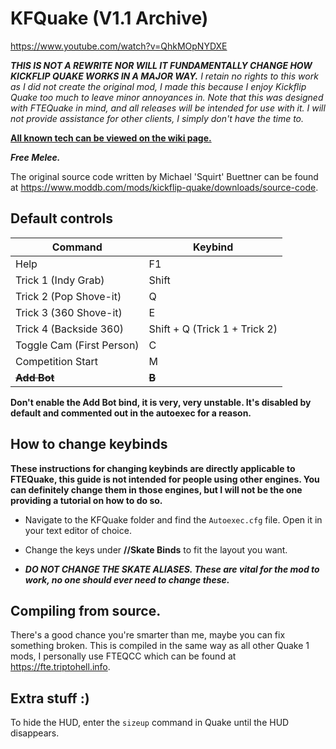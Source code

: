 # KFQuake (V1.1 Archive)
https://www.youtube.com/watch?v=QhkMOpNYDXE

***THIS IS NOT A REWRITE NOR WILL IT FUNDAMENTALLY CHANGE HOW KICKFLIP QUAKE WORKS IN A MAJOR WAY.*** *I retain no rights to this work as I did not create the original mod, I made this because I enjoy Kickflip Quake too much to leave minor annoyances in. Note that this was designed with FTEQuake in mind, and all releases will be intended for use with it. I will not provide assistance for other clients, I simply don't have the time to.*

[**All known tech can be viewed on the wiki page.**](https://github.com/Fluffacorn/KFQuake/wiki)

***Free Melee.***

The original source code written by Michael 'Squirt' Buettner can be found at https://www.moddb.com/mods/kickflip-quake/downloads/source-code.

## Default controls

Command  | Keybind
------------- | -------------
Help  | F1
Trick 1 (Indy Grab)  | Shift
Trick 2 (Pop Shove-it)  | Q
Trick 3 (360 Shove-it)  | E
Trick 4 (Backside 360)  | Shift + Q (Trick 1 + Trick 2)
Toggle Cam (First Person)  | C
Competition Start | M
**~~Add Bot~~**| **~~B~~**

**Don't enable the Add Bot bind, it is very, very unstable. It's disabled by default and commented out in the autoexec for a reason.**

## How to change keybinds

**These instructions for changing keybinds are directly applicable to FTEQuake, this guide is not intended for people using other engines. You can definitely change them in those engines, but I will not be the one providing a tutorial on how to do so.**

* Navigate to the KFQuake folder and find the `Autoexec.cfg` file. Open it in your text editor of choice.

* Change the keys under **//Skate Binds** to fit the layout you want.

* ***DO NOT CHANGE THE SKATE ALIASES. These are vital for the mod to work, no one should ever need to change these.***

## Compiling from source.

There's a good chance you're smarter than me, maybe you can fix something broken. This is compiled in the same way as all other Quake 1 mods, I personally use FTEQCC which can be found at https://fte.triptohell.info. 

## Extra stuff :)

To hide the HUD, enter the `sizeup` command in Quake until the HUD disappears.
